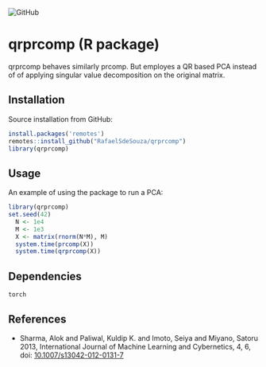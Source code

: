 ![GitHub](https://img.shields.io/github/license/RafaelSdeSouza/qrprcomp)
# qrprcomp (R package)

qrprcomp behaves similarly prcomp. But employes a QR based PCA instead of of applying singular value decomposition on the original matrix. 

## Installation

Source installation from GitHub:

```R
install.packages('remotes')
remotes::install_github("RafaelSdeSouza/qrprcomp")
library(qrprcomp)
```
## Usage

An example of using the package to run a PCA:

``` r
library(qrprcomp)
set.seed(42)
  N <- 1e4
  M <- 1e3
  X <- matrix(rnorm(N*M), M)
  system.time(prcomp(X))
  system.time(qrprcomp(X))

```

## Dependencies

`torch`

## References
- Sharma, Alok and Paliwal, Kuldip K. and Imoto, Seiya and Miyano, Satoru 2013, International Journal of Machine Learning and Cybernetics, 4, 6, doi: [10.1007/s13042-012-0131-7](https://doi.org/10.1007/s13042-012-0131-7)

